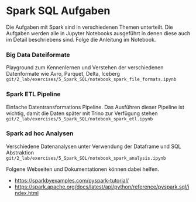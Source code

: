 # Spark SQL Aufgaben

Die Aufgaben mit Spark sind in verschiedenen Themen unterteilt. Die Aufgaben werden alle in Jupyter Notebooks ausgeführt in denen diese auch im Detail beschriebens sind.
Folge die Anleitung im Notebook.

### Big Data Dateiformate

Playground zum Kennenlernen und Verstehen der verschiedenen Datenformate wie Avro, Parquet, Delta, Iceberg
`git/2_lab/exercises/5_Spark_SQL/notebook_spark_file_formats.ipynb`

### Spark ETL Pipeline

Einfache Datentransformations Pipeline. Das Ausführen dieser Pipeline ist wichtig, damit die Daten später mit Trino zur Verfügung stehen
`git/2_lab/exercises/5_Spark_SQL/notebook_spark_etl.ipynb`

### Spark ad hoc Analysen

Verschiedene Datenanalysen unter Verwendung der Dataframe und SQL Abstraktion
`git/2_lab/exercises/5_Spark_SQL/notebook_spark_analysis.ipynb`

Folgene Webseiten und Dokumentationen können dabei helfen.

- https://sparkbyexamples.com/pyspark-tutorial/
- https://spark.apache.org/docs/latest/api/python/reference/pyspark.sql/index.html
